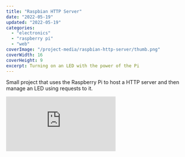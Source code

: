 ```yaml
---
title: "Raspbian HTTP Server"
date: "2022-05-19"
updated: "2022-05-19"
categories: 
  - "electronics"
  - "raspberry pi"
  - "web"
coverImage: "/project-media/raspbian-http-server/thumb.png"
coverWidth: 16
coverHeight: 9
excerpt: Turning on an LED with the power of the Pi
---
```


Small project that uses the Raspberry Pi to host a HTTP server and then manage an LED using requests to it.

<iframe src="https://www.youtube.com/embed/rElxZl2ina0" title="YouTube video player" frameborder="0" allow="accelerometer; autoplay; clipboard-write; encrypted-media; gyroscope; picture-in-picture" allowfullscreen></iframe>